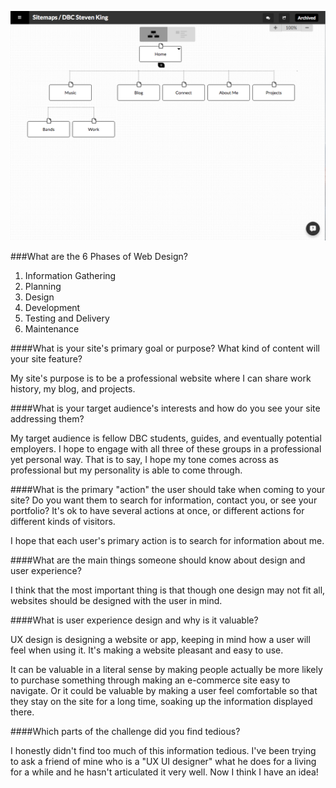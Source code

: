 ![](imgs/steven-site-map.png)

###What are the 6 Phases of Web Design?

1. Information Gathering
2. Planning
3. Design
4. Development
5. Testing and Delivery
6. Maintenance

####What is your site's primary goal or purpose? What kind of content will your site feature?

My site's purpose is to be a professional website where I can share work history, my blog, and projects.

####What is your target audience's interests and how do you see your site addressing them?

My target audience is fellow DBC students, guides, and eventually potential employers. I hope to engage with all three of these groups in a professional yet personal way. That is to say, I hope my tone comes across as professional but my personality is able to come through. 

####What is the primary "action" the user should take when coming to your site? Do you want them to search for information, contact you, or see your portfolio? It's ok to have several actions at once, or different actions for different kinds of visitors.

I hope that each user's primary action is to search for information about me.

####What are the main things someone should know about design and user experience?

I think that the most important thing is that though one design may not fit all, websites should be designed with the user in mind. 

####What is user experience design and why is it valuable? 

UX design is designing a website or app, keeping in mind how a user will feel when using it. It's making a website pleasant and easy to use.

It can be valuable in a literal sense by making people actually be more likely to purchase something through making an e-commerce site easy to navigate.  Or it could be valuable by making a user feel comfortable so that they stay on the site for a long time, soaking up the information displayed there. 

####Which parts of the challenge did you find tedious?

I honestly didn't find too much of this information tedious.  I've been trying to ask a friend of mine who is a "UX UI designer" what he does for a living for a while and he hasn't articulated it very well.  Now I think I have an idea! 